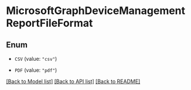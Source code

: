 # MicrosoftGraphDeviceManagementReportFileFormat

## Enum


* `CSV` (value: `"csv"`)

* `PDF` (value: `"pdf"`)


[[Back to Model list]](../README.md#documentation-for-models) [[Back to API list]](../README.md#documentation-for-api-endpoints) [[Back to README]](../README.md)


